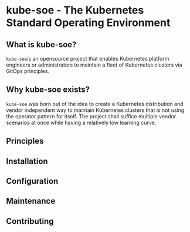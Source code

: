 # kube-soe - The Kubernetes Standard Operating Environment

## What is kube-soe?

`kube-soe`is an opensource project that enables Kubernetes platform engineers or administrators to maintain a fleet of Kubernetes clusters via GitOps principles.

## Why kube-soe exists?

`kube-soe` was born out of the idea to create a Kubernetes distribution and vendor independent way to maintain Kubernetes clusters that is not using the operator pattern for itself. The project shall suffice multiple vendor scenarios at once while having a relatively low learning curve.

## Principles


## Installation


## Configuration


## Maintenance


## Contributing

